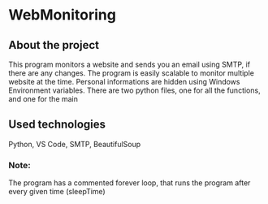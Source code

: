 # WebMonitoring

## About the project
This program monitors a website and sends you an email using SMTP, if there are any changes. The program is easily scalable to monitor multiple website at the time. Personal informations are hidden using Windows Environment variables. There are two python files, one for all the functions, and one for the main
## Used technologies
Python, VS Code, SMTP, BeautifulSoup

### Note:
The program has a commented forever loop, that runs the program after every given time (sleepTime)
